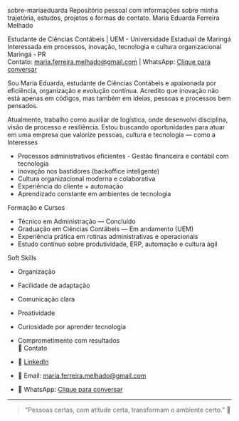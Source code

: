 sobre-mariaeduarda
Repositório pessoal com informações sobre minha trajetória, estudos, projetos e formas de contato.
 Maria Eduarda Ferreira Melhado

Estudante de Ciências Contábeis | UEM - Universidade Estadual de Maringá  
Interessada em processos, inovação, tecnologia e cultura organizacional  
Maringá - PR  
Contato: [maria.ferreira.melhado@gmail.com](mailto:maria.ferreira.melhado@gmail.com) | 
WhatsApp: [Clique para conversar](https://wa.me/5544991034252)


Sou Maria Eduarda, estudante de Ciências Contábeis e apaixonada por eficiência, organização e evolução contínua. Acredito que inovação não está apenas em códigos, mas também em ideias, pessoas e processos bem pensados.

Atualmente, trabalho como auxiliar de logística, onde desenvolvi disciplina, visão de processo e resiliência. Estou buscando oportunidades para atuar em uma empresa que valorize pessoas, cultura e tecnologia — como a Interesses
- Processos administrativos eficientes - Gestão financeira e contábil com tecnologia  
- Inovação nos bastidores (backoffice inteligente)  
- Cultura organizacional moderna e colaborativa  
- Experiência do cliente + automação  
- Aprendizado constante em ambientes de tecnologia

Formação e Cursos
-  Técnico em Administração — Concluído  
- Graduação em Ciências Contábeis — Em andamento (UEM)  
- Experiência prática em rotinas administrativas e operacionais  
- Estudo contínuo sobre produtividade, ERP, automação e cultura ágil  

Soft Skills
- Organização  
- Facilidade de adaptação  
- Comunicação clara  
- Proatividade  
- Curiosidade por aprender tecnologia  
- Comprometimento com resultados  
 🔗 Contato

- 💼 [LinkedIn](https://www.linkedin.com/in/maria-eduarda-ferreira-melhado-1b5375364)  
- 📧 Email: [maria.ferreira.melhado@gmail.com](mailto:maria.ferreira.melhado@gmail.com)  
- 📱 WhatsApp: [Clique para conversar](https://wa.me/5544991034252)

---

> “Pessoas certas, com atitude certa, transformam o ambiente certo.” 🌱
